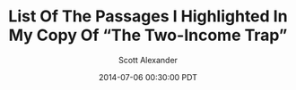 ---
layout: podcast
title: "List Of The Passages I Highlighted In My Copy Of “The Two-Income Trap”"
author: Scott Alexander
description: https://slatestarcodex.com/2014/07/06/list-of-the-passages-i-highlighted-in-my-copy-the-two-income-trap/
date: 2014-07-06 00:30:00 PDT
length: 3156446
duration: 789
guid: list-of-the-passages-i-highlighted-in-my-copy-the-two-income-trap
---